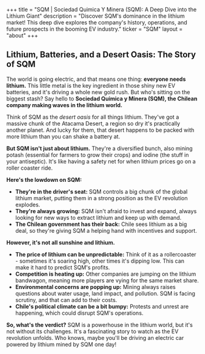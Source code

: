 +++
title = "SQM |  Sociedad Quimica Y Minera (SQM): A Deep Dive into the Lithium Giant"
description = "Discover SQM's dominance in the lithium market! This deep dive explores the company's history, operations, and future prospects in the booming EV industry."
ticker = "SQM"
layout = "about"
+++

        


## Lithium, Batteries, and a Desert Oasis: The Story of SQM

The world is going electric, and that means one thing: **everyone needs lithium.** This little metal is the key ingredient in those shiny new EV batteries, and it's driving a whole new gold rush. But who's sitting on the biggest stash? Say hello to **Sociedad Quimica y Minera (SQM), the Chilean company making waves in the lithium world.**

Think of SQM as the *desert oasis* for all things lithium. They've got a massive chunk of the Atacama Desert, a region so dry it's practically another planet. And lucky for them, that desert happens to be packed with more lithium than you can shake a battery at.

**But SQM isn't just about lithium.** They're a diversified bunch, also mining potash (essential for farmers to grow their crops) and iodine (the stuff in your antiseptic). It's like having a safety net for when lithium prices go on a roller coaster ride.

**Here's the lowdown on SQM:**

* **They're in the driver's seat:** SQM controls a big chunk of the global lithium market, putting them in a strong position as the EV revolution explodes.
* **They're always growing:** SQM isn't afraid to invest and expand, always looking for new ways to extract lithium and keep up with demand.
* **The Chilean government has their back:** Chile sees lithium as a big deal, so they're giving SQM a helping hand with incentives and support.

**However, it's not all sunshine and lithium.**

* **The price of lithium can be unpredictable:** Think of it as a rollercoaster - sometimes it's soaring high, other times it's dipping low. This can make it hard to predict SQM's profits.
* **Competition is heating up:** Other companies are jumping on the lithium bandwagon, meaning more players are vying for the same market share.
* **Environmental concerns are popping up:** Mining always raises questions about water usage, land impact, and pollution. SQM is facing scrutiny, and that can add to their costs.
* **Chile's political climate can be a bit bumpy:** Protests and unrest are happening, which could disrupt SQM's operations.

**So, what's the verdict?** SQM is a powerhouse in the lithium world, but it's not without its challenges. It's a fascinating story to watch as the EV revolution unfolds. Who knows, maybe you'll be driving an electric car powered by lithium mined by SQM one day! 

        